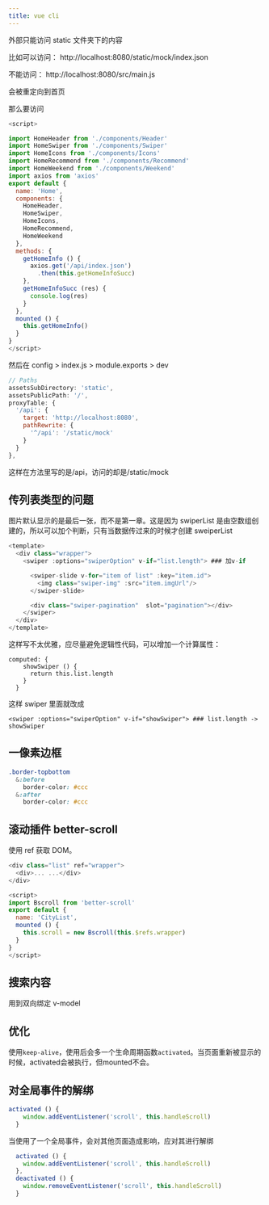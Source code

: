 ```yaml
---
title: vue cli
---
```


外部只能访问 static 文件夹下的内容

比如可以访问：
http://localhost:8080/static/mock/index.json

不能访问：
http://localhost:8080/src/main.js

会被重定向到首页

那么要访问

```js {18-29}
<script>

import HomeHeader from './components/Header'
import HomeSwiper from './components/Swiper'
import HomeIcons from './components/Icons'
import HomeRecommend from './components/Recommend'
import HomeWeekend from './components/Weekend'
import axios from 'axios'
export default {
  name: 'Home',
  components: {
    HomeHeader,
    HomeSwiper,
    HomeIcons,
    HomeRecommend,
    HomeWeekend
  },
  methods: {
    getHomeInfo () {
      axios.get('/api/index.json')
        .then(this.getHomeInfoSucc)
    },
    getHomeInfoSucc (res) {
      console.log(res)
    }
  },
  mounted () {
    this.getHomeInfo()
  }
}
</script>
```

然后在 config > index.js > module.exports > dev

```js {4-11}
// Paths
assetsSubDirectory: 'static',
assetsPublicPath: '/',
proxyTable: {
  '/api': {
    target: 'http://localhost:8080',
    pathRewrite: {
      '^/api': '/static/mock'
    }
  }
},
```

这样在方法里写的是/api，访问的却是/static/mock

## 传列表类型的问题

图片默认显示的是最后一张，而不是第一章。这是因为 swiperList 是由空数组创建的，所以可以加个判断，只有当数据传过来的时候才创建 sweiperList

```js {3}
<template>
  <div class="wrapper">
    <swiper :options="swiperOption" v-if="list.length"> ### 加v-if

      <swiper-slide v-for="item of list" :key="item.id">
        <img class="swiper-img" :src="item.imgUrl"/>
      </swiper-slide>

      <div class="swiper-pagination"  slot="pagination"></div>
    </swiper>
  </div>
</template>
```

这样写不太优雅，应尽量避免逻辑性代码，可以增加一个计算属性：

```
computed: {
    showSwiper () {
      return this.list.length
    }
  }
```

这样 swiper 里面就改成

```
<swiper :options="swiperOption" v-if="showSwiper"> ### list.length -> showSwiper
```

## 一像素边框

```css
.border-topbottom
  &:before
    border-color: #ccc
  &:after
    border-color: #ccc
```

## 滚动插件 better-scroll

使用 ref 获取 DOM。

```js
<div class="list" ref="wrapper">
  <div>... ...</div>
</div>
```

```js
<script>
import Bscroll from 'better-scroll'
export default {
  name: 'CityList',
  mounted () {
    this.scroll = new Bscroll(this.$refs.wrapper)
  }
}
</script>
```

## 搜索内容

用到双向绑定 v-model

## 优化
使用`keep-alive`，使用后会多一个生命周期函数`activated`。当页面重新被显示的时候，activated会被执行，但mounted不会。

## 对全局事件的解绑

``` js
activated () {
    window.addEventListener('scroll', this.handleScroll)
  }
```

当使用了一个全局事件，会对其他页面造成影响，应对其进行解绑
```js
  activated () {
    window.addEventListener('scroll', this.handleScroll)
  },
  deactivated () {
    window.removeEventListener('scroll', this.handleScroll)
  }
```

